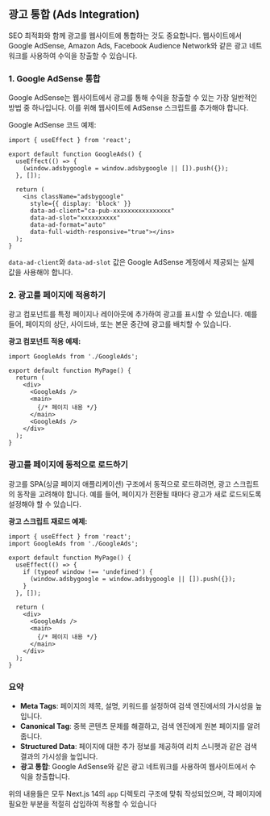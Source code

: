 
## 광고 통합 (Ads Integration)

SEO 최적화와 함께 광고를 웹사이트에 통합하는 것도 중요합니다. 웹사이트에서 Google AdSense, Amazon Ads, Facebook Audience Network와 같은 광고 네트워크를 사용하여 수익을 창출할 수 있습니다.

### 1. Google AdSense 통합

Google AdSense는 웹사이트에서 광고를 통해 수익을 창출할 수 있는 가장 일반적인 방법 중 하나입니다. 이를 위해 웹사이트에 AdSense 스크립트를 추가해야 합니다.

Google AdSense 코드 예제:
```
import { useEffect } from 'react';

export default function GoogleAds() {
  useEffect(() => {
    (window.adsbygoogle = window.adsbygoogle || []).push({});
  }, []);

  return (
    <ins className="adsbygoogle"
      style={{ display: 'block' }}
      data-ad-client="ca-pub-xxxxxxxxxxxxxxxx"
      data-ad-slot="xxxxxxxxxx"
      data-ad-format="auto"
      data-full-width-responsive="true"></ins>
  );
}

```

`data-ad-client`와 `data-ad-slot` 값은 Google AdSense 계정에서 제공되는 실제 값을 사용해야 합니다.

### 2. 광고를 페이지에 적용하기

광고 컴포넌트를 특정 페이지나 레이아웃에 추가하여 광고를 표시할 수 있습니다. 예를 들어, 페이지의 상단, 사이드바, 또는 본문 중간에 광고를 배치할 수 있습니다.

**광고 컴포넌트 적용 예제:**

```
import GoogleAds from './GoogleAds';

export default function MyPage() {
  return (
    <div>
      <GoogleAds />
      <main>
        {/* 페이지 내용 */}
      </main>
      <GoogleAds />
    </div>
  );
}

```

### 광고를 페이지에 동적으로 로드하기

광고를 SPA(싱글 페이지 애플리케이션) 구조에서 동적으로 로드하려면, 광고 스크립트의 동작을 고려해야 합니다. 예를 들어, 페이지가 전환될 때마다 광고가 새로 로드되도록 설정해야 할 수 있습니다.

**광고 스크립트 재로드 예제:**
```
import { useEffect } from 'react';
import GoogleAds from './GoogleAds';

export default function MyPage() {
  useEffect(() => {
    if (typeof window !== 'undefined') {
      (window.adsbygoogle = window.adsbygoogle || []).push({});
    }
  }, []);

  return (
    <div>
      <GoogleAds />
      <main>
        {/* 페이지 내용 */}
      </main>
    </div>
  );
}

```

### 요약

- **Meta Tags**: 페이지의 제목, 설명, 키워드를 설정하여 검색 엔진에서의 가시성을 높입니다.
- **Canonical Tag**: 중복 콘텐츠 문제를 해결하고, 검색 엔진에게 원본 페이지를 알려줍니다.
- **Structured Data**: 페이지에 대한 추가 정보를 제공하여 리치 스니펫과 같은 검색 결과의 가시성을 높입니다.
- **광고 통합**: Google AdSense와 같은 광고 네트워크를 사용하여 웹사이트에서 수익을 창출합니다.

위의 내용들은 모두 Next.js 14의 `app` 디렉토리 구조에 맞춰 작성되었으며, 각 페이지에 필요한 부분을 적절히 삽입하여 적용할 수 있습니다